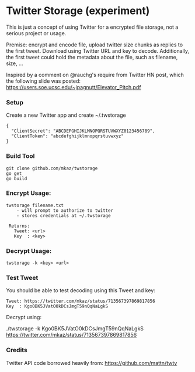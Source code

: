 
# Twitter Storage (experiment)

This is just a concept of using Twitter for a encrypted file storage, not a serious project or usage.

Premise: encrypt and encode file, upload twitter size chunks as replies to the first tweet. Download using Twitter URL and key to decode. Additionally, the first tweet could hold the metadata about the file, such as filename, size, ...

Inspired by a comment on @rauchg's require from Twitter HN post, which the following slide was posted:
https://users.soe.ucsc.edu/~jpagnutt/Elevator_Pitch.pdf


### Setup

Create a new Twitter app and create ~/.twstorage

```
{
  "ClientSecret": "ABCDEFGHIJKLMNOPQRSTUVWXYZ0123456789",
  "ClientToken": "abcdefghijklmnopqrstuvwxyz"
}
```


### Build Tool

```
git clone github.com/mkaz/twstorage
go get
go build
```


### Encrypt Usage:

```
twstorage filename.txt
    - will prompt to authorize to twitter
    - stores credentials at ~/.twstorage

 Returns:
   Tweet: <url>
   Key  : <key>
```

### Decrypt Usage:
```
twstorage -k <key> <url>
```


### Test Tweet

You should be able to test decoding using this Tweet and key:

```
Tweet: https://twitter.com/mkaz/status/713567397869817856
Key  : Kgo0BK5JVatO0kDCsJmgT59nQqNaLgkS
```

Decrypt using:

./twstorage -k Kgo0BK5JVatO0kDCsJmgT59nQqNaLgkS https://twitter.com/mkaz/status/713567397869817856


### Credits

Twitter API code borrowed heavily from: https://github.com/mattn/twty

